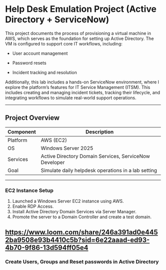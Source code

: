 <h1>Help Desk Emulation Project (Active Directory + ServiceNow)</h1>

This project documents the process of provisioning a virtual machine in AWS, which serves as the foundation for setting up Active Directory. The VM is configured to support core IT workflows, including:

- User account management

- Password resets

- Incident tracking and resolution

Additionally, this lab includes a hands-on ServiceNow environment, where I explore the platform’s features for IT Service Management (ITSM). This includes creating and managing incident tickets, tracking their lifecycle, and integrating workflows to simulate real-world support operations.

---

<h2>Project Overview</h2>

| Component     | Description                                                  |
|-------------------|--------------------------------------------------------------|
| Platform | AWS (EC2) |
| OS  | Windows Server 2025                     |
| Services       | Active Directory Domain Services, ServiceNow Developer                |
| Goal |  Simulate daily helpdesk operations in a lab setting          |
---

<h3>EC2 Instance Setup</h3>

1. Launched a Windows Server EC2 instance using AWS.
2. Enable RDP Access.
3. Install Active Directory Domain Services via Server Manager.
4. Promote the server to a Domain Controller and create a test domain.

https://www.loom.com/share/246a391ad0e4452ba9508e93b4410c5b?sid=6e22aaad-ed93-4b70-9f86-13d594ff05e4
---

<h3>Create Users, Groups and Reset passwords in Active Directory</h3>





